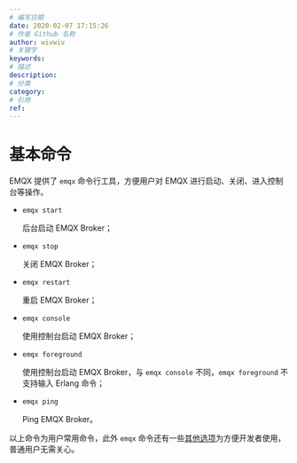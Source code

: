 ```yaml
---
# 编写日期
date: 2020-02-07 17:15:26
# 作者 Github 名称
author: wivwiv
# 关键字
keywords:
# 描述
description:
# 分类
category: 
# 引用
ref:
---
```


# 基本命令

EMQX 提供了 `emqx` 命令行工具，方便用户对 EMQX 进行启动、关闭、进入控制台等操作。

+   `emqx start`

    后台启动 EMQX Broker；

+   `emqx stop`

    关闭 EMQX Broker；

+   `emqx restart`

    重启 EMQX Broker；

+   `emqx console`

    使用控制台启动 EMQX Broker；

+   `emqx foreground`

    使用控制台启动 EMQX Broker，与 `emqx console` 不同，`emqx foreground` 不支持输入 Erlang 命令；

+   `emqx ping`

    Ping EMQX Broker。

以上命令为用户常用命令，此外 `emqx` 命令还有一些[其他选项](../advanced/cli.md)为方便开发者使用，普通用户无需关心。